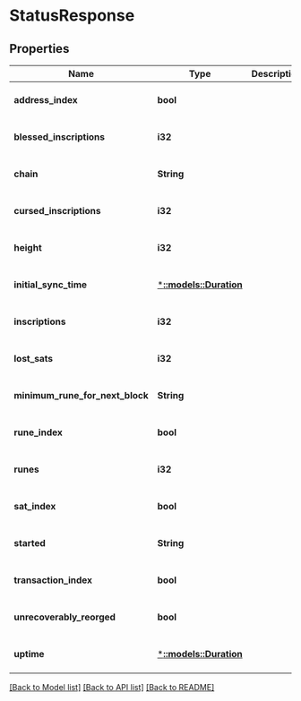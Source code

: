 # StatusResponse

## Properties
Name | Type | Description | Notes
------------ | ------------- | ------------- | -------------
**address_index** | **bool** |  | [optional] [default to null]
**blessed_inscriptions** | **i32** |  | [optional] [default to null]
**chain** | **String** |  | [optional] [default to null]
**cursed_inscriptions** | **i32** |  | [optional] [default to null]
**height** | **i32** |  | [optional] [default to null]
**initial_sync_time** | [***::models::Duration**](Duration.md) |  | [optional] [default to null]
**inscriptions** | **i32** |  | [optional] [default to null]
**lost_sats** | **i32** |  | [optional] [default to null]
**minimum_rune_for_next_block** | **String** |  | [optional] [default to null]
**rune_index** | **bool** |  | [optional] [default to null]
**runes** | **i32** |  | [optional] [default to null]
**sat_index** | **bool** |  | [optional] [default to null]
**started** | **String** |  | [optional] [default to null]
**transaction_index** | **bool** |  | [optional] [default to null]
**unrecoverably_reorged** | **bool** |  | [optional] [default to null]
**uptime** | [***::models::Duration**](Duration.md) |  | [optional] [default to null]

[[Back to Model list]](../README.md#documentation-for-models) [[Back to API list]](../README.md#documentation-for-api-endpoints) [[Back to README]](../README.md)


